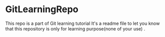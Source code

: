 # GitLearningRepo
This repo is a part of Git learning tutorial
It's a readme file to let you know that this repository is only for learning purpose(none of your use) .
